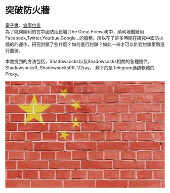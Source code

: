 # 突破防火牆
[電子書](https://awesome-doge.github.io/breaking-gfw-book/)、[倉庫位置](https://github.com/awesome-doge/breaking-gfw-book)    
為了能夠順利的在中國防活長城(The Great Firewall)中，順利地繼續用Facebook,Twitter,Youtbue,Google...的服務。所以花了許多時間在研究中國防火牆的的運作，研究封鎖了些什麼？如何進行封鎖？如此一來才可以針對封鎖策略進行圖破。

本書提到的方法包括，Shadowsocks以及Shadowsocks相關的各種插件，ShadowsocksR, ShadowsocksRR, V2ray， 剩下的是Telegram通訊軟體的Proxy。

![](/image/PCGNueO.jpg)